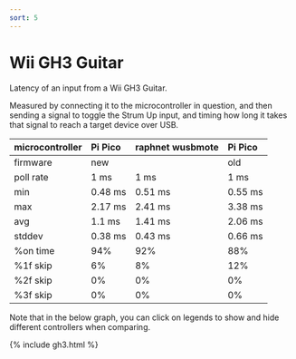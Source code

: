 ```yaml
---
sort: 5
---
```


# Wii GH3 Guitar

Latency of an input from a Wii GH3 Guitar.

Measured by connecting it to the microcontroller in question, and then sending a signal to toggle the Strum Up input, and timing how long it takes that signal to reach a target device over USB.

| microcontroller | Pi Pico | raphnet wusbmote | Pi Pico |
| :-------------- | :------ | :--------------- | :------ |
| firmware        | new     |                  | old     |
| poll rate       | 1 ms    | 1 ms             | 1 ms    |
| min             | 0.48 ms | 0.51 ms          | 0.55 ms |
| max             | 2.17 ms | 2.41 ms          | 3.38 ms |
| avg             | 1.1 ms  | 1.41 ms          | 2.06 ms |
| stddev          | 0.38 ms | 0.43 ms          | 0.66 ms |
| %on time        | 94%     | 92%              | 88%     |
| %1f skip        | 6%      | 8%               | 12%     |
| %2f skip        | 0%      | 0%               | 0%      |
| %3f skip        | 0%      | 0%               | 0%      |

Note that in the below graph, you can click on legends to show and hide different controllers when comparing.

{% include gh3.html %}
